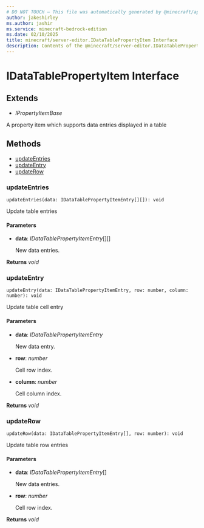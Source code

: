 ```yaml
---
# DO NOT TOUCH — This file was automatically generated by @minecraft/api-docs-generator, to report problems file an issue at https://github.com/Mojang/minecraft-scripting-libraries
author: jakeshirley
ms.author: jashir
ms.service: minecraft-bedrock-edition
ms.date: 02/10/2025
title: minecraft/server-editor.IDataTablePropertyItem Interface
description: Contents of the @minecraft/server-editor.IDataTablePropertyItem class.
---
```

# IDataTablePropertyItem Interface

## Extends
- *IPropertyItemBase*

A property item which supports data entries displayed in a table

## Methods
- [updateEntries](#updateentries)
- [updateEntry](#updateentry)
- [updateRow](#updaterow)

### **updateEntries**
`
updateEntries(data: IDataTablePropertyItemEntry[][]): void
`

Update table entries

#### **Parameters**
- **data**: *IDataTablePropertyItemEntry*[][]
  
  New data entries.

**Returns** *void*

### **updateEntry**
`
updateEntry(data: IDataTablePropertyItemEntry, row: number, column: number): void
`

Update table cell entry

#### **Parameters**
- **data**: *IDataTablePropertyItemEntry*
  
  New data entry.
- **row**: *number*
  
  Cell row index.
- **column**: *number*
  
  Cell column index.

**Returns** *void*

### **updateRow**
`
updateRow(data: IDataTablePropertyItemEntry[], row: number): void
`

Update table row entries

#### **Parameters**
- **data**: *IDataTablePropertyItemEntry*[]
  
  New data entries.
- **row**: *number*
  
  Cell row index.

**Returns** *void*
